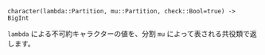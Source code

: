 ```
character(lambda::Partition, mu::Partition, check::Bool=true) -> BigInt
```

`lambda` による不可約キャラクターの値を、分割 `mu` によって表される共役類で返します。

